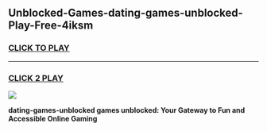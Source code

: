 
## Unblocked-Games-dating-games-unblocked-Play-Free-4iksm
<h3>
<a href="https://premium76.site?title=dating-games-unblocked&ref=18A1">CLICK TO PLAY</a></h3>
<hr>

<h3>
<a href="https://premium76.site?title=dating-games-unblocked&ref=18A1">CLICK 2 PLAY</a>
  
</h3>

<a href="https://premium76.site?title=dating-games-unblocked&ref=18A1"><img src="https://clearcache.store/games.png"></a>


**dating-games-unblocked games unblocked: Your Gateway to Fun and Accessible Online Gaming**
